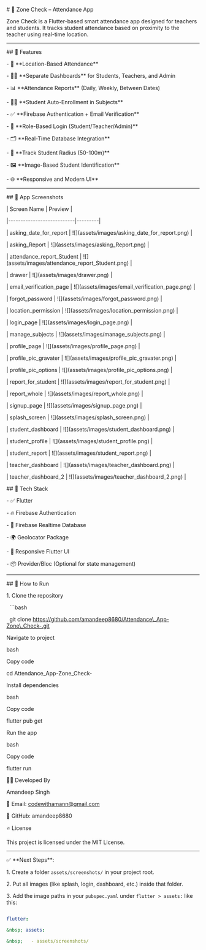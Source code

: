 \# 📲 Zone Check – Attendance App



Zone Check is a Flutter-based smart attendance app designed for teachers and students. It tracks student attendance based on proximity to the teacher using real-time location. 



---



\## 📌 Features



\- 📍 \*\*Location-Based Attendance\*\*  

\- 👨‍🏫 \*\*Separate Dashboards\*\* for Students, Teachers, and Admin  

\- 📊 \*\*Attendance Reports\*\* (Daily, Weekly, Between Dates)  

\- 🧑‍🎓 \*\*Student Auto-Enrollment in Subjects\*\*  

\- ✅ \*\*Firebase Authentication + Email Verification\*\*  

\- 🔐 \*\*Role-Based Login (Student/Teacher/Admin)\*\*  

\- 🗂️ \*\*Real-Time Database Integration\*\*  

\- 🧭 \*\*Track Student Radius (50-100m)\*\*  

\- 🖼️ \*\*Image-Based Student Identification\*\*  

\- 🌐 \*\*Responsive and Modern UI\*\*  



---







\## 📸 App Screenshots



| Screen Name                | Preview |

|---------------------------|---------|

| asking\_date\_for\_report    | !\[](assets/images/asking\_date\_for\_report.png) |

| asking\_Report             | !\[](assets/images/asking\_Report.png) |

| attendance\_report\_Student | !\[](assets/images/attendance\_report\_Student.png) |

| drawer                    | !\[](assets/images/drawer.png) |

| email\_verification\_page   | !\[](assets/images/email\_verification\_page.png) |

| forgot\_password           | !\[](assets/images/forgot\_password.png) |

| location\_permission       | !\[](assets/images/location\_permission.png) |

| login\_page                | !\[](assets/images/login\_page.png) |

| manage\_subjects           | !\[](assets/images/manage\_subjects.png) |

| profile\_page              | !\[](assets/images/profile\_page.png) |

| profile\_pic\_gravater      | !\[](assets/images/profile\_pic\_gravater.png) |

| profile\_pic\_options       | !\[](assets/images/profile\_pic\_options.png) |

| report\_for\_student        | !\[](assets/images/report\_for\_student.png) |

| report\_whole              | !\[](assets/images/report\_whole.png) |

| signup\_page               | !\[](assets/images/signup\_page.png) |

| splash\_screen             | !\[](assets/images/splash\_screen.png) |

| student\_dashboard         | !\[](assets/images/student\_dashboard.png) |

| student\_profile           | !\[](assets/images/student\_profile.png) |

| student\_report            | !\[](assets/images/student\_report.png) |

| teacher\_dashboard         | !\[](assets/images/teacher\_dashboard.png) |

| teacher\_dashboard\_2       | !\[](assets/images/teacher\_dashboard\_2.png) |









\## 🔧 Tech Stack



\- ✅ Flutter

\- 🔥 Firebase Authentication

\- 💾 Firebase Realtime Database

\- 🌍 Geolocator Package

\- 📱 Responsive Flutter UI

\- 📦 Provider/Bloc (Optional for state management)



---



\## 🚀 How to Run



1\. Clone the repository  

&nbsp;  ```bash

&nbsp;  git clone https://github.com/amandeep8680/Attendance\_App-Zone\_Check-.git

Navigate to project



bash

Copy code

cd Attendance\_App-Zone\_Check-

Install dependencies



bash

Copy code

flutter pub get

Run the app



bash

Copy code

flutter run



🧑‍💻 Developed By

Amandeep Singh

📧 Email: codewithamann@gmail.com

🔗 GitHub: amandeep8680



⭐ License

This project is licensed under the MIT License.





---



✅ \*\*Next Steps\*\*:

1\. Create a folder `assets/screenshots/` in your project root.  

2\. Put all images (like splash, login, dashboard, etc.) inside that folder.  

3\. Add the image paths in your `pubspec.yaml` under `flutter > assets:` like this:



```yaml

flutter:

&nbsp; assets:

&nbsp;   - assets/screenshots/



